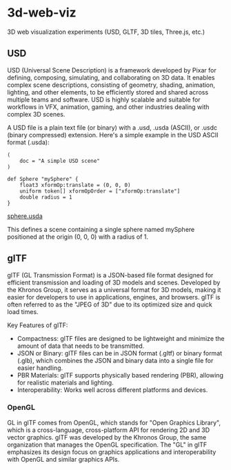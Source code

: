 # 3d-web-viz
3D web visualization experiments (USD, GLTF, 3D tiles, Three.js, etc.)

## USD

USD (Universal Scene Description) is a framework developed by Pixar for defining, composing, simulating, and collaborating on 3D data. It enables complex scene descriptions, consisting of geometry, shading, animation, lighting, and other elements, to be efficiently stored and shared across multiple teams and software. USD is highly scalable and suitable for workflows in VFX, animation, gaming, and other industries dealing with complex 3D scenes.

A USD file is a plain text file (or binary) with a .usd, .usda (ASCII), or .usdc (binary compressed) extension. Here's a simple example in the USD ASCII format (.usda):

```usda
(
    doc = "A simple USD scene"
)

def Sphere "mySphere" {
    float3 xformOp:translate = (0, 0, 0)
    uniform token[] xformOpOrder = ["xformOp:translate"]
    double radius = 1
}
```
[sphere.usda](./usd/sphere.usda)

This defines a scene containing a single sphere named mySphere positioned at the origin (0, 0, 0) with a radius of 1.


## glTF

glTF (GL Transmission Format) is a JSON-based file format designed for efficient transmission and loading of 3D models and scenes. Developed by the Khronos Group, it serves as a universal format for 3D models, making it easier for developers to use in applications, engines, and browsers. glTF is often referred to as the "JPEG of 3D" due to its optimized size and quick load times.

Key Features of glTF:

- Compactness: glTF files are designed to be lightweight and minimize the amount of data that needs to be transmitted.
- JSON or Binary: glTF files can be in JSON format (.gltf) or binary format (.glb), which combines the JSON and binary data into a single file for easier handling.
- PBR Materials: glTF supports physically based rendering (PBR), allowing for realistic materials and lighting.
- Interoperability: Works well across different platforms and devices.

### OpenGL

GL in glTF comes from OpenGL, which stands for "Open Graphics Library", which is a cross-language, cross-platform API for rendering 2D and 3D vector graphics. glTF was developed by the Khronos Group, the same organization that manages the OpenGL specification. The "GL" in glTF emphasizes its design focus on graphics applications and interoperability with OpenGL and similar graphics APIs.
